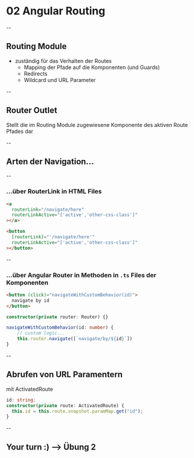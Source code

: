 # 02 Angular Routing

--

## Routing Module

- zuständig für das Verhalten der Routes
  - Mapping der Pfade auf die Komponenten (und Guards)
  - Redirects
  - Wildcard und URL Parameter

--

## Router Outlet

Stellt die im Routing Module zugewiesene Komponente des aktiven Route Pfades dar

--

## Arten der Navigation...

--

### ...über RouterLink in HTML Files

```html
<a
  routerLink="/navigate/here"
  routerLinkActive="['active','other-css-class']"
></a>
```

```html
<button
  [routerLink]="'/navigate/here'"
  routerLinkActive="['active','other-css-class']"
></button>
```

--

### ...über Angular Router in Methoden in `.ts` Files der Komponenten

```html
<button (click)="navigateWithCustomBehavior(id)">
  navigate by id
</button>
```

```typescript
constructor(private router: Router) {}

navigateWithCustomBehavior(id: number) {
    // custom logic...
    this.router.navigate([`navigate/by/${id}`])
}
```

--

## Abrufen von URL Paramentern

mit ActivatedRoute

```typescript
id: string;
constructor(private route: ActivatedRoute) {
  this.id = this.route.snapshot.paramMap.get("id");
}

```

--

## Your turn :) --> Übung 2
